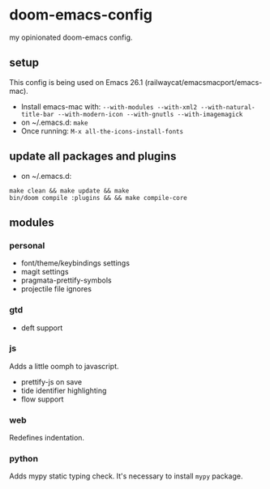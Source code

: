 # doom-emacs-config

my opinionated doom-emacs config.

## setup

This config is being used on Emacs 26.1 (railwaycat/emacsmacport/emacs-mac).

- Install emacs-mac with: `--with-modules --with-xml2 --with-natural-title-bar --with-modern-icon --with-gnutls --with-imagemagick`
- on ~/.emacs.d: `make`
- Once running: `M-x all-the-icons-install-fonts`

## update all packages and plugins

- on ~/.emacs.d:

```
make clean && make update && make 
bin/doom compile :plugins && && make compile-core
```

## modules

### personal

- font/theme/keybindings settings
- magit settings
- pragmata-prettify-symbols
- projectile file ignores

### gtd

- deft support

### js

Adds a little oomph to javascript.

- prettify-js on save
- tide identifier highlighting
- flow support

### web

Redefines indentation.

### python

Adds mypy static typing check. It's necessary to install `mypy` package.
